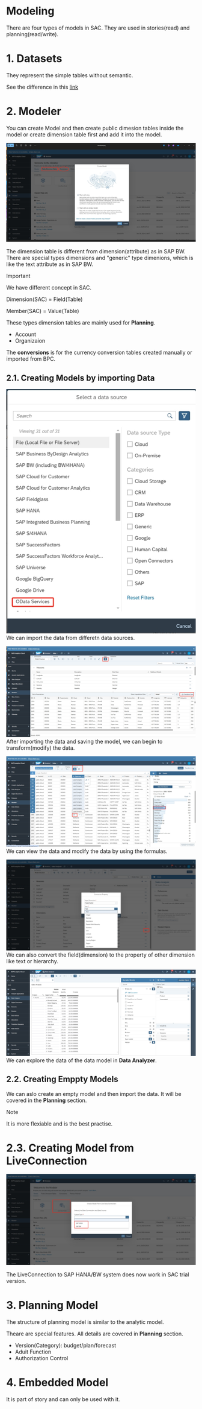 # Modeling

There are four types of models in SAC. They are used in stories(read) and planning(read/write).

# 1. Datasets

They represent the simple tables without semantic.

See the difference in this [link](https://help.sap.com/docs/SAP_ANALYTICS_CLOUD/00f68c2e08b941f081002fd3691d86a7/05280d13b16e40f3be37165e9755d84b.html)


# 2. Modeler

You can create Model and then create public dimesion tables inside the model or create dimension table first and add it into the model.

![alt text](/SAC/Modeling/images/NM1.png)

The dimension table is different from dimension(attribute) as in SAP BW. There are special types dimensions and "generic" type dimenions, which is like the text attribute as in SAP BW.

> [!IMPORTANT]
>  We have different concept in SAC.
> 
> Dimension(SAC) = Field(Table)
> 
> Member(SAC) = Value(Table)

These types dimension tables are mainly used for **Planning**.
- Account
- Organizaion

The **conversions** is for the currency conversion tables created manually or imported from BPC.

## 2.1. Creating Models by importing Data

![alt text](/SAC/Modeling/images/NM2.png)
We can import the data from differetn data sources. 

![alt text](/SAC/Modeling/images/TR1.png)
After importing the data and saving the model, we can begin to transform(modify) the data.

![alt text](/SAC/Modeling/images/TR2.png)
We can view the data and modify the data by using the formulas.

![alt text](/SAC/Modeling/images/NM3.png)
We can also convert the field(dimension) to the property of other dimension like text or hierarchy.

![alt text](/SAC/Modeling/images/DE.png)
We can explore the data of the data model in **Data Analyzer**.

## 2.2. Creating Emppty Models 
We can aslo create an empty model and then import the data.  It will be covered in the **Planning** section.

> [!Note]
>  It is more flexiable and is the best practise.

# 2.3. Creating Model from LiveConnection

![alt text](/SAC/Modeling/images/NM4.png)

The LiveConnection to SAP HANA/BW system does now work in SAC trial version.

# 3. Planning Model
The structure of planning model is similar to the analytic model.

Theare are special features. All details are covered in **Planning** section. 

- Version(Category): budget/plan/forecast
- Aduit Function
- Authorization Control
  
# 4. Embedded Model
It is part of story and can only be used with it.



